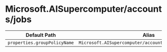 # Microsoft.AISupercomputer/accounts/jobs

| Default Path | Alias |
|---|---|
| `properties.groupPolicyName` | `Microsoft.AISupercomputer/accounts/jobs/groupPolicyName` |

